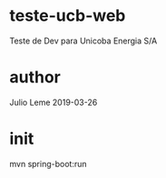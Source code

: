 # teste-ucb-web
Teste de Dev para Unicoba Energia S/A

# author
Julio Leme
2019-03-26

# init
mvn spring-boot:run


